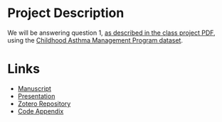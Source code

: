 # Project Description

We will be answering question 1, [as described in the class project PDF](https://github.com/matthew-hoctor/Respiratory-Infection-Project/blob/main/Class%20project%20Fall%202021.pdf), using the [Childhood Asthma Management Program dataset](https://github.com/matthew-hoctor/Respiratory-Infection-Project/blob/main/camp_2021%20class%20project.xlsx).

# Links

 * [Manuscript](https://docs.google.com/document/d/1f82iAfz22OQVLldnrwroW9gOCNOHYjPbv6C_SxLVMtk/edit)
 * [Presentation](https://docs.google.com/presentation/d/1AH4tWLprfIwPo_Jn0p_IJmeW-Cj772ZOlw5reCnXf3U/edit#slide=id.p)
 * [Zotero Repository]()
 * [Code Appendix]()
